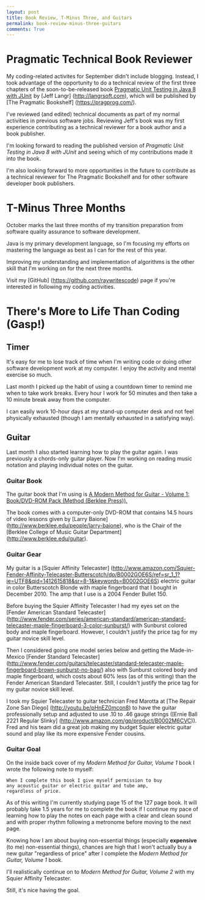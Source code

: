 ```yaml
---
layout: post
title: Book Review, T-Minus Three, and Guitars 
permalink: book-review-minus-three-guitars
comments: True
---
```


# Pragmatic Technical Book Reviewer

My coding-related activites for September didn't include blogging. Instead, I took advantage of the opportunity to do a technical review of the first three chapters of the soon-to-be-released book <a href="http://www.amazon.com/gp/product/1941222595/ref=as_li_tl?ie=UTF8&camp=1789&creative=9325&creativeASIN=1941222595&linkCode=as2&tag=6767151-20&linkId=LXNM7CYPH34Z7PD7">Pragmatic Unit Testing in Java 8 with JUnit</a><img src="http://ir-na.amazon-adsystem.com/e/ir?t=6767151-20&l=as2&o=1&a=1941222595" width="1" height="1" border="0" alt="" style="border:none !important; margin:0px !important;" />
 by [Jeff Langr] (http://langrsoft.com), which will be published by [The Pragmatic Bookshelf] (https://pragprog.com/).

I've reviewed (and edited) technical documents as part of my normal activities in previous software jobs. Reviewing Jeff's book was my first experience contributing as a technical reviewer for a book author and a book publisher. 

I'm looking forward to reading the published version of *Pragmatic Unit Testing in Java 8 with JUnit* and seeing which of my contributions made it into the book. 

I'm also looking forward to more opportunities in the future to contribute as a technical reviewer for The Pragmatic Bookshelf and for other software developer book publishers.

# T-Minus Three Months

October marks the last three months of my transition preparation from software quality assurance to software development. 

Java is my primary development language, so I'm focusing my efforts on mastering the language as best as I can for the rest of this year. 

Improving my understanding and implementation of algorithms is the other skill that I'm working on for the next three months.

Visit my [GitHub] (https://github.com/raywritescode) page if you're interested in following my coding activities.

# There's More to Life Than Coding (Gasp!)

## Timer

It's easy for me to lose track of time when I'm writing code or doing other software development work at my computer. I enjoy the activity and mental exercise so much. 

Last month I picked up the habit of using a countdown timer to remind me when to take work breaks. Every hour I work for 50 minutes and then take a 10 minute break away from the computer. 

I can easily work 10-hour days at my stand-up computer desk and not feel physically exhausted (though I am mentally exhausted in a satisfying way).

## Guitar

Last month I also started learning how to play the guitar again. I was previously a chords-only guitar player. Now I'm working on reading music notation and playing individual notes on the guitar.

### Guitar Book 

The guitar book that I'm using is <a href="http://www.amazon.com/gp/product/0876390696/ref=as_li_tl?ie=UTF8&camp=1789&creative=9325&creativeASIN=0876390696&linkCode=as2&tag=6767151-20&linkId=OAFCWCSLVG66T3AN">A Modern Method for Guitar - Volume 1: Book/DVD-ROM Pack (Method (Berklee Press)).</a><img src="http://ir-na.amazon-adsystem.com/e/ir?t=6767151-20&l=as2&o=1&a=0876390696" width="1" height="1" border="0" alt="" style="border:none !important; margin:0px !important;"/>

The book comes with a computer-only DVD-ROM that contains 14.5 hours of video lessons given by [Larry Baione] (http://www.berklee.edu/people/larry-baione), who is the Chair of the [Berklee College of Music Guitar Department] (http://www.berklee.edu/guitar).

### Guitar Gear

My guitar is a [Squier Affinity Telecaster] (http://www.amazon.com/Squier-Fender-Affinity-Telecaster-Butterscotch/dp/B0002GOE6S/ref=sr_1_1?ie=UTF8&qid=1412615818&sr=8-1&keywords=B0002GOE6S) electric guitar in color Butterscotch Blonde with maple fingerboard that I bought in December 2010. The amp that I use is a 2004 Fender Bullet 150.

Before buying the Squier Affinity Telecaster I had my eyes set on the [Fender American Standard Telecaster] (http://www.fender.com/series/american-standard/american-standard-telecaster-maple-fingerboard-3-color-sunburst/) with Sunburst colored body and maple fingerboard. However, I couldn't justify the price tag for my guitar novice skill level.

Then I considered going one model series below and getting the Made-in-Mexico [Fender Standard Telecaster] (http://www.fender.com/guitars/telecaster/standard-telecaster-maple-fingerboard-brown-sunburst-no-bag/) also with Sunburst colored body and maple fingerboard, which costs about 60% less (as of this writing) than the Fender American Standard Telecaster. Still, I couldn't justify the price tag for my guitar novice skill level.

I took my Squier Telecaster to guitar technician Fred Marotta at [The Repair Zone San Diego] (http://youtu.be/pHnEZ0mcon8) to have the guitar professionally setup and adjusted to use .10 to .46 gauge strings ([Ernie Ball 2221 Regular Slinky] (http://www.amazon.com/gp/product/B0002M6CVC)). Fred and his team did a great job making my budget Squier electric guitar sound and play like its more expensive Fender cousins.

### Guitar Goal

On the inside back cover of my *Modern Method for Guitar, Volume 1* book I wrote the following note to myself:

    When I complete this book I give myself permission to buy
    any acoustic guitar or electric guitar and tube amp, 
    regardless of price.   

As of this writing I'm currently studying page 15 of the 127 page book. It will probably take 1.5 years for me to complete the book if I continue my pace of learning how to play the notes on each page with a clear and clean sound and with proper rhythm following a metronome before moving to the next page.

Knowing how I am about buying non-essential things (especially **expensive** (to me) non-essential things), chances are high that I won't actually buy a new guitar "regardless of price" after I complete the *Modern Method for Guitar, Volume 1* book.

I'll realistically continue on to *Modern Method for Guitar, Volume 2* with my Squier Affinity Telecaster.

Still, it's nice having the goal.
